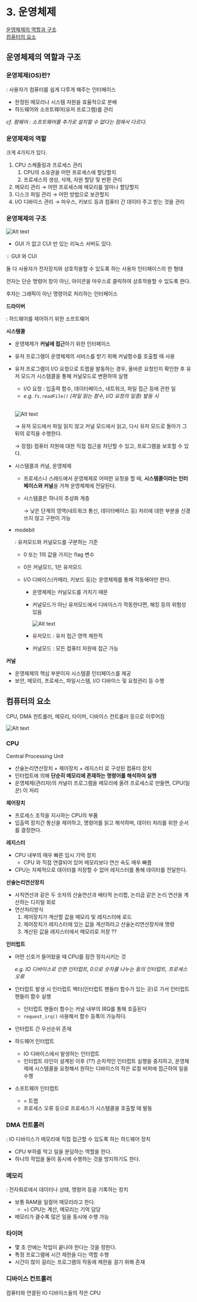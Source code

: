 
# 3. 운영체제

[운영체제의 역할과 구조](#운영체제의-역할과-구조)  
[컴퓨터의 요소](#컴퓨터의-요소)

## 운영체제의 역할과 구조

### 운영체제(OS)란?

: 사용자가 컴퓨터를 쉽게 다루게 해주는 인터페이스

- 한정된 메모리나 시스템 자원을 효율적으로 분배
- 하드웨어와 소프트웨어(유저 프로그램)를 관리

*cf. 펌웨어 : 소프트웨어를 추가로 설치할 수 없다는 점에서 다르다.*

### 운영체제의 역할

크게 4가지가 있다.

1. CPU 스케줄링과 프로세스 관리
    1. CPU의 소유권을 어떤 프로세스에 할당할지
    2. 프로세스의 생성, 삭제, 자원 할당 및 반환 관리
2. 메모리 관리 → 어떤 프로세스에 메모리를 얼마나 할당할지
3. 디스크 파일 관리 → 어떤 방법으로 보관할지
4. I/O 디바이스 관리 → 마우스, 키보드 등과 컴퓨터 간 데이터 주고 받는 것을 관리

### 운영체제의 구조

![Alt text](image/01_fig1.jpeg)

- GUI 가 없고 CUI 만 있는 리눅스 서버도 있다.

<aside>
💡 GUI 와 CUI

둘 다 사용자가 전자장치와 상호작용할 수 있도록 하는 사용자 인터페이스의 한 형태

전자는 단순 명령어 창이 아닌, 아이콘을 마우스로 클릭하여 상호작용할 수 있도록 한다.

후자는 그래픽이 아닌 명령어로 처리하는 인터페이스

</aside>

**드라이버**

: 하드웨어를 제어하기 위한 소프트웨어

**시스템콜**

- 운영체제가 **커널에 접근**하기 위한 인터페이스
- 유저 프로그램이 운영체제의 서비스를 받기 위해 커널함수를 호출할 때 사용

- 유저 프로그램이 I/O 요청으로 트랩을 발동하는 경우, 올바른 요청인지 확인한 후 유저 모드가 시스템콜을 통해 커널모드로 변환하여 실행
    - I/O 요청 : 입출력 함수, 데이터베이스, 네트워크, 파일 접근 등에 관한 일
    - *e.g. `fs.readFile()` (파일 읽는 함수, I/O 요청의 일종) 발동 시*

    <br>
    
    ![Alt text](image/01_fig2.jpeg)

    → 유저 모드에서 파일 읽지 않고 커널 모드에서 읽고, 다시 유저 모드로 돌아가 그 뒤의 로직을 수행한다.
    
    → 장점) 컴퓨터 자원에 대한 직접 접근을 차단할 수 있고, 프로그램을 보호할 수 있다.
    
- 시스템콜과 커널, 운영체제
    - 프로세스나 스레드에서 운영체제로 어떠한 요청을 할 때, **시스템콜이라는 인터페이스와 커널**을 거쳐 운영체제에 전달된다.
    - 시스템콜은 하나의 추상화 계층
        
        → 낮은 단계의 영역(네트워크 통신, 데이터베이스 등) 처리에 대한 부분을 신경쓰지 않고 구현이 가능
        
- modebit
    
    : 유저모드와 커널모드를 구분하는 기준
    
    - 0 또는 1의 값을 가지는 flag 변수
    - 0은 커널모드, 1은 유저모드
    
    - I/O 디바이스(카메라, 키보드 등)는 운영체제를 통해 작동해야만 한다.
        - 운영체제는 커널모드를 거치기 때문
        - 커널모드가 아닌 유저모드에서 디바이스가 작동한다면, 해킹 등의 위험성 있음
        
            ![Alt text](image/01_fig3.jpeg)
        
        - 유저모드 : 유저 접근 영역 제한적
        - 커널모드 : 모든 컴퓨터 자원에 접근 가능

**커널**

- 운영체제의 핵심 부분이자 시스템콜 인터페이스를 제공
- 보안, 메모리, 프로세스, 파일시스템, I/O 디바이스 및 요청관리 등 수행

## 컴퓨터의 요소



CPU, DMA 컨트롤러, 메모리, 타이머, 디바이스 컨트롤러 등으로 이루어짐

![Alt text](image/01_fig4.jpeg)

### CPU

Central Processing Unit

- 산술논리연산장치 + 제어장치 + 레지스터 로 구성된 컴퓨터 장치
- 인터럽트에 의해 **단순히 메모리에 존재하는 명령어를 해석하여 실행**
- 운영체제(관리자)의 커널이 프로그램을 메모리에 올려 프로세스로 만들면, CPU(일꾼) 이 처리

**제어장치**

- 프로세스 조작을 지시하는 CPU의 부품
- 입출력 장치간 통신을 제어하고, 명령어를 읽고 해석하며, 데이터 처리를 위한 순서를 결정한다.

**레지스터**

- CPU 내부의 매우 빠른 임시 기억 장치
    - CPU 와 직접 연결되어 있어 메모리보다 연산 속도 매우 빠름
- CPU는 자체적으로 데이터를 저장할 수 없어 레지스터를 통해 데이터를 전달한다.

**산술논리연산장치**

- 사칙연산과 같은 두 숫자의 산술연산과 배타적 논리합, 논리곱 같은 논리 연산을 계산하는 디지털 회로
- 연산처리방식
    1. 제어장치가 계산할 값을 메모리 및 레지스터에 로드
    2. 제어장치가 레지스터에 있는 값을 계산하라고 산술논리연산장치에 명령
    3. 계산된 값을 레지스터에서 메모리로 저장 ??

**인터럽트**

- 어떤 신호가 들어왔을 때 CPU를 잠깐 정지시키는 것
    
    *e.g. IO 디바이스로 인한 인터럽트, 0으로 숫자를 나누는 등의 인터럽트, 프로세스 오류*
    
- 인터럽트 발생 시 인터럽트 벡터(인터럽트 핸들러 함수가 있는 곳)로 가서 인터럽트 핸들러 함수 실행
    - 인터럽트 핸들러 함수는 커널 내부의 IRQ를 통해 호출된다
    - `request_irq()` 사용해서 함수 등록이 가능하다.
- 인터럽트 간 우선순위 존재

- 하드웨어 인터럽트
    - IO 디바이스에서 발생하는 인터럽트
    - 인터럽트 라인이 설계된 이후 (??) 순차적인 인터럽트 실행을 중지하고, 운영체제에 시스템콜을 요청해서 원하는 디바이스의 작은 로컬 버퍼에 접근하여 일을 수행

- 소프트웨어 인터럽트
    - = 트랩
    - 프로세스 오류 등으로 프로세스가 시스템콜을 호출할 때 발동

### DMA 컨트롤러

: IO 디바이스가 메모리에 직접 접근할 수 있도록 하는 하드웨어 장치

- CPU 부하를 막고 일을 분담하는 역할을 한다.
- 하나의 작업을 둘이 동시에 수행하는 것을 방지하기도 한다.

### 메모리

: 전자회로에서 데이터나 상태, 명령어 등을 기록하는 장치

- 보통 RAM을 일컬어 메모리라고 한다.
    - +) CPU는 계산, 메모리는 기억 담당
- 메모리가 클수록 많은 일을 동시에 수행 가능

### 타이머

- 몇 초 안에는 작업이 끝나야 한다는 것을 정한다.
- 특정 프로그램에 시간 제한을 다는 역할 수행
- 시간이 많이 걸리는 프로그램의 작동에 제한을 걸기 위해 존재

### 디바이스 컨트롤러

컴퓨터와 연결된 IO 디바이스들의 작은 CPU